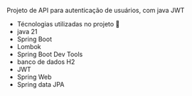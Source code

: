 Projeto de API para autenticação de usuários, com java JWT 

- Técnologias utilizadas no projeto 🚀
- java 21
- Spring Boot
- Lombok
- Spring Boot Dev Tools
- banco de dados H2
- JWT
- Spring Web
- Spring data JPA
